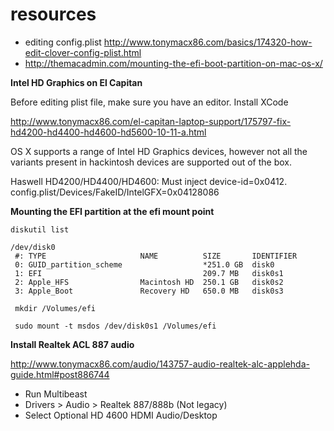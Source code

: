 # resources

* editing config.plist http://www.tonymacx86.com/basics/174320-how-edit-clover-config-plist.html
* http://themacadmin.com/mounting-the-efi-boot-partition-on-mac-os-x/

**Intel HD Graphics on El Capitan**

Before editing plist file, make sure you have an editor. Install XCode

http://www.tonymacx86.com/el-capitan-laptop-support/175797-fix-hd4200-hd4400-hd4600-hd5600-10-11-a.html

OS X supports a range of Intel HD Graphics devices, however not all the variants present in hackintosh devices are supported out of the box.

Haswell HD4200/HD4400/HD4600: Must inject device-id=0x0412.
config.plist/Devices/FakeID/IntelGFX=0x04128086

**Mounting the EFI partition at the efi mount point**

```
diskutil list

/dev/disk0
 #: TYPE                     NAME          SIZE       IDENTIFIER
 0: GUID_partition_scheme                  *251.0 GB  disk0
 1: EFI                                    209.7 MB   disk0s1
 2: Apple_HFS                Macintosh HD  250.1 GB   disk0s2
 3: Apple_Boot               Recovery HD   650.0 MB   disk0s3
 
 mkdir /Volumes/efi
 
 sudo mount -t msdos /dev/disk0s1 /Volumes/efi
```

**Install Realtek ACL 887 audio**

http://www.tonymacx86.com/audio/143757-audio-realtek-alc-applehda-guide.html#post886744

* Run Multibeast
* Drivers > Audio > Realtek 887/888b (Not legacy)
* Select Optional HD 4600 HDMI Audio/Desktop
